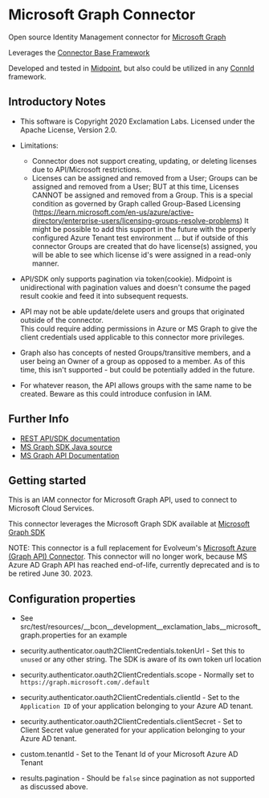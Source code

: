 # Microsoft Graph Connector

Open source Identity Management connector for [Microsoft Graph](https://developer.microsoft.com/en-us/graph)

Leverages the [Connector Base Framework](https://github.com/ExclamationLabs/connector-base)

Developed and tested in [Midpoint](https://evolveum.com/midpoint/), but also could be utilized in any [ConnId](https://connid.tirasa.net/) framework.

## Introductory Notes

- This software is Copyright 2020 Exclamation Labs.  Licensed under the Apache License, Version 2.0.

- Limitations:

  - Connector does not support creating, updating, or deleting licenses due to API/Microsoft restrictions.
  - Licenses can be assigned and removed from a User; Groups can be assigned and removed from a User; BUT
     at this time, Licenses CANNOT be assigned and removed from a Group.  This is a special condition as governed by Graph
  called Group-Based Licensing
    (https://learn.microsoft.com/en-us/azure/active-directory/enterprise-users/licensing-groups-resolve-problems)
  It might be possible to add this support in the future with the properly configured Azure Tenant
    test environment ... but if outside of this connector Groups are created that do have license(s) assigned, you
  will be able to see which license id's were assigned in a read-only manner.

- API/SDK only supports pagination via token(cookie).  Midpoint is unidirectional with 
pagination values and
 doesn't consume the paged result cookie and feed it into subsequent requests.

- API may not be able update/delete users and groups that originated outside of the connector.  
This could require adding permissions in Azure or MS Graph to give the client credentials used applicable
to this connector more privileges. 

- Graph also has concepts of nested Groups/transitive members, and a user being
an Owner of a group as opposed to a member.  As of this time,
this isn't supported - but
could be potentially added in the future.

- For whatever reason, the API allows groups with the same name to be created.  Beware as this could introduce confusion in IAM.

## Further Info

- [REST API/SDK documentation](https://learn.microsoft.com/en-us/graph/api/overview?view=graph-rest-1.0)
- [MS Graph SDK Java source](https://github.com/microsoftgraph/msgraph-sdk-java/)
- [MS Graph API Documentation](https://learn.microsoft.com/en-us/graph/overview)

## Getting started

This is an IAM connector for Microsoft Graph API, used to connect to Microsoft Cloud Services.

This connector leverages the Microsoft Graph SDK available at [Microsoft Graph SDK](https://github.com/microsoftgraph/msgraph-sdk-java/)

NOTE: This connector is a full replacement for Evolveum's [Microsoft Azure (Graph API) Connector](https://docs.evolveum.com/connectors/connectors/com.evolveum.polygon.connector.msgraphapi.MSGraphConnector/).
This connector will no longer work, because MS Azure AD Graph API has reached end-of-life, 
currently deprecated and is to be retired June 30. 2023.

## Configuration properties

- See src/test/resources/__bcon__development__exclamation_labs__microsoft_graph.properties for an example

- security.authenticator.oauth2ClientCredentials.tokenUrl - Set this to `unused` or any other string.  The SDK is aware of its own token url location
- security.authenticator.oauth2ClientCredentials.scope - Normally set to `https://graph.microsoft.com/.default`
- security.authenticator.oauth2ClientCredentials.clientId - Set to the `Application ID` of your application belonging to your Azure AD tenant.
- security.authenticator.oauth2ClientCredentials.clientSecret - Set to Client Secret value generated for your application belonging to your Azure AD tenant.
- custom.tenantId - Set to the Tenant Id of your Microsoft Azure AD Tenant
- results.pagination - Should be `false` since pagination as not supported as discussed above.
